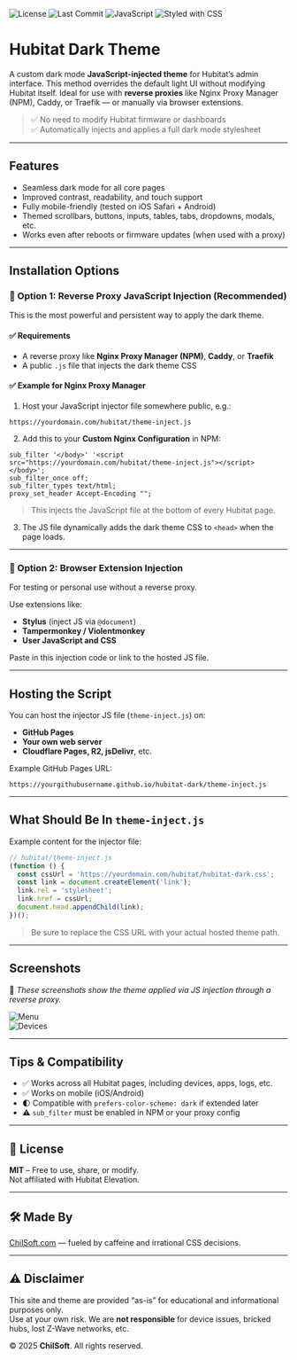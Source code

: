 ![License](https://img.shields.io/github/license/bchilton9/Hubitat-dark-theme)
![Last Commit](https://img.shields.io/github/last-commit/bchilton9/Hubitat-dark-theme)
![JavaScript](https://img.shields.io/badge/Made%20with-JavaScript-f7df1e?logo=javascript&logoColor=black)
![Styled with CSS](https://img.shields.io/badge/Styled%20with-CSS-264de4?logo=css3&logoColor=white)

# Hubitat Dark Theme

A custom dark mode **JavaScript-injected theme** for Hubitat’s admin interface. This method overrides the default light UI without modifying Hubitat itself. Ideal for use with **reverse proxies** like Nginx Proxy Manager (NPM), Caddy, or Traefik — or manually via browser extensions.

> ✅ No need to modify Hubitat firmware or dashboards  
> ✅ Automatically injects and applies a full dark mode stylesheet

---

## Features

- Seamless dark mode for all core pages
- Improved contrast, readability, and touch support
- Fully mobile-friendly (tested on iOS Safari + Android)
- Themed scrollbars, buttons, inputs, tables, tabs, dropdowns, modals, etc.
- Works even after reboots or firmware updates (when used with a proxy)

---

## Installation Options

### 🔁 Option 1: **Reverse Proxy JavaScript Injection (Recommended)**

This is the most powerful and persistent way to apply the dark theme.

#### ✅ Requirements
- A reverse proxy like **Nginx Proxy Manager (NPM)**, **Caddy**, or **Traefik**
- A public `.js` file that injects the dark theme CSS

#### ✅ Example for **Nginx Proxy Manager**

1. Host your JavaScript injector file somewhere public, e.g.:

```
https://yourdomain.com/hubitat/theme-inject.js
```

2. Add this to your **Custom Nginx Configuration** in NPM:

```nginx
sub_filter '</body>' '<script src="https://yourdomain.com/hubitat/theme-inject.js"></script></body>';
sub_filter_once off;
sub_filter_types text/html;
proxy_set_header Accept-Encoding "";
```

> This injects the JavaScript file at the bottom of every Hubitat page.

3. The JS file dynamically adds the dark theme CSS to `<head>` when the page loads.

---

### 🧩 Option 2: **Browser Extension Injection**

For testing or personal use without a reverse proxy.

Use extensions like:

- **Stylus** (inject JS via `@document`)
- **Tampermonkey / Violentmonkey**
- **User JavaScript and CSS**

Paste in this injection code or link to the hosted JS file.

---

## Hosting the Script

You can host the injector JS file (`theme-inject.js`) on:

- **GitHub Pages**
- **Your own web server**
- **Cloudflare Pages, R2, jsDelivr**, etc.

Example GitHub Pages URL:

```
https://yourgithubusername.github.io/hubitat-dark/theme-inject.js
```

---

## What Should Be In `theme-inject.js`

Example content for the injector file:

```js
// hubitat/theme-inject.js
(function () {
  const cssUrl = 'https://yourdomain.com/hubitat/hubitat-dark.css';
  const link = document.createElement('link');
  link.rel = 'stylesheet';
  link.href = cssUrl;
  document.head.appendChild(link);
})();
```

> Be sure to replace the CSS URL with your actual hosted theme path.

---

## Screenshots

📸 *These screenshots show the theme applied via JS injection through a reverse proxy.*

![Menu](./images/IMG_4425.jpeg)  
![Devices](./images/IMG_4424.jpeg)

---

## Tips & Compatibility

- ✅ Works across all Hubitat pages, including devices, apps, logs, etc.
- ✅ Works on mobile (iOS/Android)
- 🌓 Compatible with `prefers-color-scheme: dark` if extended later
- ⚠️ `sub_filter` must be enabled in NPM or your proxy config

---

## 📜 License

**MIT** – Free to use, share, or modify.  
Not affiliated with Hubitat Elevation.

---

## 🛠 Made By

[ChilSoft.com](https://chilsoft.com) — fueled by caffeine and irrational CSS decisions.

---

## ⚠️ Disclaimer

This site and theme are provided “as-is” for educational and informational purposes only.  
Use at your own risk. We are **not responsible** for device issues, bricked hubs, lost Z-Wave networks, etc.

© 2025 **ChilSoft**. All rights reserved.
